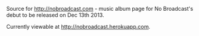 Source for http://nobroadcast.com - music album page for No Broadcast's debut to be released on Dec 13th 2013.

Currently viewable at http://nobroadcast.herokuapp.com.